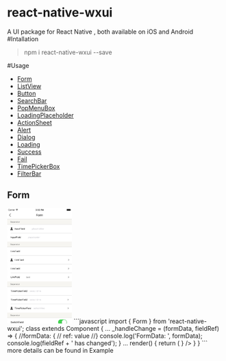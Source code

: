 # react-native-wxui
A UI package for React Native , both available on iOS and Android
#Intallation
> npm i react-native-wxui --save

#Usage
* [Form](#Form)
* [ListView](#ListView)
* [Button](#Button)
* [SearchBar](#SearchBar)
* [PopMenuBox](#PopMenuBox)
* [LoadingPlaceholder](#LoadingPlaceholder)
* [ActionSheet](#ActionSheet)
* [Alert](#Alert)
* [Dialog](#Dialog)
* [Loading](#Loading)
* [Success](#Success)
* [Fail](#Fail)
* [TimePickerBox](#TimePickerBox)
* [FilterBar](#FilterBar)

<span id="Form"></span>
## Form
<img src="./docs/Form.png" width="30%"/>
```javascript
import { Form } from 'react-native-wxui';
class extends Component {
  ...
  _handleChange = (formData, fieldRef) => {
        //formData: {
        //  ref: value
        //}
        console.log('FormData: ', formData);
        console.log(fieldRef + ' has changed');
  }
  ...
  render() {
    return (
            <ScrollView style={styles.container}>
                <Form.Form onFieldChange={this._handleChange}>
                    <Form.Separator label="Separator" />
                    <Form.InputField label="InputField" ref="InputField1"
                        placeholder="placeholder"
                        iconLeft={
                            <Image source={require('./icon.png')} style={styles.iconLeft} />
                        }
                    />
                </Form.Form>
             </ScrollView>
  }
}
```
more details can be found in Example
